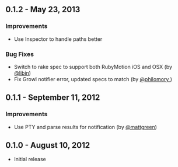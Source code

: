 ## 0.1.2 - May 23, 2013

### Improvements

- Use Inspector to handle paths better

### Bug Fixes

- Switch to rake spec to support both RubyMotion iOS and OSX (by [@libin](https://github.com/libin))
- Fix Growl notifier error, updated specs to match (by [@philomory ](https://github.com/philomory))

## 0.1.1 - September 11, 2012

### Improvements

- Use PTY and parse results for notification (by [@mattgreen](https://github.com/mattgreen))

## 0.1.0 - August 10, 2012

- Initial release